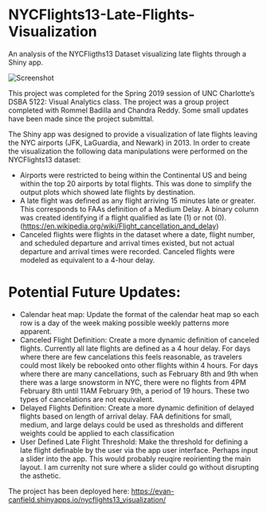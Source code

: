 # NYCFlights13-Late-Flights-Visualization
An analysis of the NYCFligths13 Dataset visualizing late flights through a Shiny app.

![Screenshot](https://user-images.githubusercontent.com/38056064/55563972-e8279e00-56c4-11e9-8a17-87a40ae0093b.png)

This project was completed for the Spring 2019 session of UNC Charlotte’s DSBA 5122: Visual Analytics class. The project was a group project completed with Rommel Badilla and Chandra Reddy. Some small updates have been made since the project submittal.

The Shiny app was designed to provide a visualization of late flights leaving the NYC airports (JFK, LaGuardia, and Newark) in 2013. In order to create the visualization the following data manipulations were performed on the NYCFlights13 dataset:
* Airports were restricted to being within the Continental US and being within the top 20 airports by total flights. This was done to simplify the output plots which showed late flights by destination. 
*	A late flight was defined as any flight arriving 15 minutes late or greater. This corresponds to FAAs definition of a Medium Delay. A binary column was created identifying if a flight qualified as late (1) or not (0). (https://en.wikipedia.org/wiki/Flight_cancellation_and_delay)
*	Canceled flights were flights in the dataset where a date, flight number, and scheduled departure and arrival times existed, but not actual departure and arrival times were recorded. Canceled flights were modeled as equivalent to a 4-hour delay.

# Potential Future Updates:
* Calendar heat map: Update the format of the calendar heat map so each row is a day of the week making possible weekly patterns more apparent. 
* Canceled Flight Definition: Create a more dynamic definition of canceled flights. Currently all late flights are defined as a 4 hour delay. For days where there are few cancelations this feels reasonable, as travelers could most likely be rebooked onto other flights within 4 hours. For days where there are many cancellations, such as February 8th and 9th when there was a large snowstorm in NYC, there were no flights from 4PM February 8th until 11AM February 9th, a period of 19 hours. These two types of cancelations are not equivalent.
* Delayed Flights Definition: Create a more dynamic definition of delayed flights based on length of arrival delay.  FAA definitions for small, medium, and large delays could be used as thresholds and different weights could be applied to each classification
* User Defined Late Flight Threshold: Make the threshold for defining a late flight definable by the user via the app user interface. Perhaps input a slider into the app. This would probably reuqire reoirienting the main layout. I am currenlty not sure where a slider could go without disrupting the asthetic. 

The project has been deployed here:
https://evan-canfield.shinyapps.io/nycflights13_visualization/
